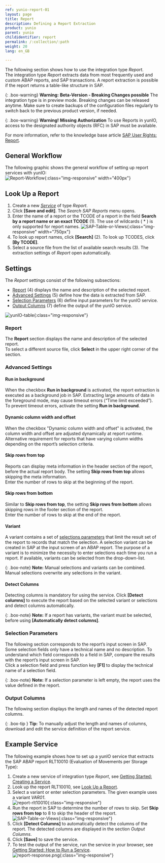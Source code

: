 ```yaml
---
ref: yunio-report-01
layout: page
title: Report
description: Defining a Report Extraction
product: yunio
parent: yunio
childidentifier: report
permalink: /:collection/:path
weight: 20
lang: en_GB

---
```


The following section shows how to use the integration type *Report*. <br>
The integration type *Report* extracts data from most frequently used and custom ABAP reports, and SAP transactions.
A report extraction is possible if the report returns a table-like structure in SAP.

{: .box-warning}
**Warning:** **Beta-Version - Breaking Changes possible**
 The integration type is in preview mode. Breaking changes can be released anytime. 
Make sure to create backups of the configuration files regularly to switch back to the previous product version, if needed.
<!---
{: .box-note }
**Note:** The Report component requires installation of the custom function module `Z_XTRACT_IS_REMOTE_REPORT` in your SAP system. 
For more information, see [Installation of Z_XTRACT_IS_REMOTE_REPORT](#sap-customizing).
-->

{: .box-warning}
**Warning!** **Missing Authorization**
To use Reports in yunIO, access to the designated authority objects (RFC) in SAP must be available.

For more information, refer to the knowledge base article [SAP User Rights: Report](https://kb.theobald-software.com/sap/authority-objects-sap-user-rights#report).

## General Workflow
The following graphic shows the general workflow of setting up report services with yunIO:<br>
![Report-Workflow](/img/content/report-general-workflow-yunIO.png){:class="img-responsive" width="400px"}


## Look Up a Report

1. Create a new [*Service*](./getting-started#creating-a-service) of type *Report*. 
2. Click **[Save and edit]**. The *Search SAP Reports* menu opens.
3. Enter the name of a report or the TCODE of a report in the field **Search by a report name or an exact TCODE** (1). The use of wildcards ( * ) is only supported for report names.
![SAP-Table-or-Views](/img/content/yunio/report-lookup.png){:class="img-responsive" width="750px"}
4. To look up report names, click **[Search]** (2).
To look up TCODES, click **[By TCODE]**.
5. Select a source file from the list of available search results (3). 
The extraction settings of *Report* open automatically.<br>

## Settings
The *Report* settings consist of the following subsections:
- [Report](#report) (4) displays the name and description of the selected report.
- [Advanced Settings](#advanced-settings) (5) define how the data is extracted from SAP.
- [Selection Parameters](#selection-parameters) (6) define input parameters for the yunIO service.
- [Output Columns](#output-columns) (7) define the output of the yunIO service.

![yunIO-table](/img/content/yunio/report.png){:class="img-responsive"}


### Report

The **Report** section displays the name and description of the selected report.<br>
To select a different source file, click **Select** in the upper right corner of the section.

### Advanced Settings

#### Run in background
When the checkbox **Run in background** is activated, the report extraction is executed as a background job in SAP. 
Extracting large amounts of data in the foreground mode, may cause timeout errors (“Time limit exceeded”).<br> To prevent timeout errors, activate the setting **Run in background**.

#### Dynamic column width and offset
When the checkbox "Dynamic column width and offset" is activated, the column width and offset are adjusted dynamically at report runtime. 
Alternative requirement for reports that have varying column widths depending on the report’s selection criteria.

#### Skip rows from top
Reports can display meta information in the header section of the report, before the actual report body. The setting **Skip rows from top** allows skipping the meta information. <br>
Enter the number of rows to skip at the beginning of the report. 


#### Skip rows from bottom

Similar to **Skip rows from top**, the setting **Skip rows from bottom** allows skipping rows in the footer section of the report. <br>
Enter the number of rows to skip at the end of the report.

#### Variant

A variant contains a set of [selections parameters](#selection-parameters) that limit the result set of the report to records that match the selection.
A selection variant can be created in SAP at the input screen of an ABAP report. 
The purpose of a variant is to minimize the necessity to enter selections each time you run a report.
If available, variants can be selected from the drop-down-list.<br>


{: .box-note}
**Note:** Manual selections and variants can be combined. Manual selections overwrite any selections in the variant.

#### Detect Columns
Detecting columns is mandatory for using the service.
Click **[Detect columns]** to execute the report based on the selected variant or selections and detect columns automatically.

{: .box-note}
**Note:** If a report has variants, the variant must be selected, before using **[Automatically detect columns]**.


### Selection Parameters
The following section corresponds to the report’s input screen in SAP. <br>
Some selection fields only have a technical name and no description. 
To understand which field corresponds to a field in SAP, compare the results with the report’s input screen in SAP. <br>
Click a selection field and press function key **[F1]** to display the technical name of a selection field.

{: .box-note}
**Note:** If a selection parameter is left empty, the report uses the value defined in the report. 


### Output Columns

The following section displays the length and names of the detected report columns. 

{: .box-tip }
**Tip:** To manually adjust the length and names of columns, download and edit the service definition of the report service.

## Example Service

The following example shows how to set up a yunIO service that extracts the SAP ABAP report RLT10010 (Evaluation of Movements per Storage Type):
1. Create a new service of integration type *Report*, see [Getting Started: Creating a Service](./getting-started#creating-a-service).
2. Look up the report RLT10010, see [Look Up a Report](#look-up-a-report).
3. Select a variant or enter selection parameters. The given example uses a variant *VAR01*.<br>
![report-rlt10010](/img/content/yunio/report-rlt10010.png){:class="img-responsive"}
4. Run the report in SAP to determine the number of rows to skip. Set **Skip rows from top** to 8 to skip the header of the report.
![SAP-Table-or-Views](/img/content/yunio/report-sap3.png){:class="img-responsive"}
5. Click **[Detect Columns]** to automatically detect the columns of the report. The detected columns are displayed in the section *Output Columns*.
6. Click **[Save]** to save the service.
7. To test the output of the service, run the service in your browser, see [Getting Started: How to Run a Service](./getting-started#how-to-run-a-service).<br>
![report-response.png](/img/content/yunio/report-response.png){:class="img-responsive"}

<!---
****
 #### Related Links
-


## SAP Customizing

{% include _content/en/sap-customizing/install-report-custom-function-module.md  %}
-->
